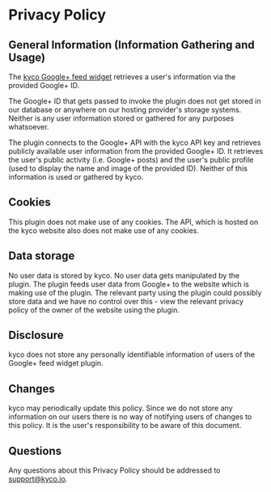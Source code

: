 Privacy Policy
==============

General Information (Information Gathering and Usage)
-----------------------------------------------------

The [kyco Google+ feed widget](https://github.com/kyco/jquery.kyco.googleplusfeed2) retrieves a user's
information via the provided Google+ ID.

The Google+ ID that gets passed to invoke the plugin does not get stored in our database or anywhere on
our hosting provider's storage systems. Neither is any user information stored or gathered for any purposes
whatsoever.

The plugin connects to the Google+ API with the kyco API key and retrieves publicly available
user information from the provided Google+ ID. It retrieves the user's public activity (i.e. Google+ posts)
and the user's public profile (used to display the name and image of the provided ID). Neither of this
information is used or gathered by kyco.


Cookies
-------

This plugin does not make use of any cookies. The API, which is hosted on the kyco website also does not make
use of any cookies.


Data storage
------------

No user data is stored by kyco. No user data gets manipulated by the plugin. The plugin feeds user data
from Google+ to the website which is making use of the plugin. The relevant party using the plugin
could possibly store data and we have no control over this - view the relevant privacy policy of the owner
of the website using the plugin.


Disclosure
----------

kyco does not store any personally identifiable information of users of the Google+ feed widget plugin.


Changes
-------

kyco may periodically update this policy. Since we do not store any information on our users there is no way
of notifying users of changes to this policy. It is the user's responsibility to be aware of this document.


Questions
---------

Any questions about this Privacy Policy should be addressed to [support@kyco.io](mailto:support@kyco.io).
